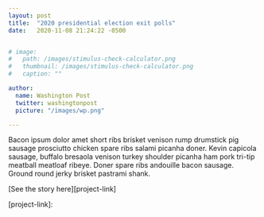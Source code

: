 ```yaml
---
layout: post
title:  "2020 presidential election exit polls"
date:   2020-11-08 21:24:22 -0500


# image:
#   path: /images/stimulus-check-calculator.png
#   thumbnail: /images/stimulus-check-calculator.png
#   caption: ""

author:
  name: Washington Post
  twitter: washingtonpost
  picture: "/images/wp.png"

---
```



Bacon ipsum dolor amet short ribs brisket venison rump drumstick pig sausage prosciutto chicken spare ribs salami picanha doner. Kevin capicola sausage, buffalo bresaola venison turkey shoulder picanha ham pork tri-tip meatball meatloaf ribeye. Doner spare ribs andouille bacon sausage. Ground round jerky brisket pastrami shank.

[See the story here][project-link]

[project-link]: 
